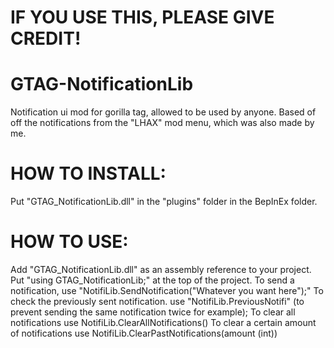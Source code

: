 # IF YOU USE THIS, PLEASE GIVE CREDIT!

# GTAG-NotificationLib
Notification ui mod for gorilla tag, allowed to be used by anyone.
Based of off the notifications from the "LHAX" mod menu, which was also made by me.

# HOW TO INSTALL:
Put "GTAG_NotificationLib.dll" in the "plugins" folder in the BepInEx folder.

# HOW TO USE:
Add "GTAG_NotificationLib.dll" as an assembly reference to your project.
Put "using GTAG_NotificationLib;" at the top of the project.
To send a notification, use "NotifiLib.SendNotification("Whatever you want here");"
To check the previously sent notification. use "NotifiLib.PreviousNotifi" (to prevent sending the same notification twice for example);
To clear all notifications use NotifiLib.ClearAllNotifications()
To clear a certain amount of notifications use NotifiLib.ClearPastNotifications(amount (int))
